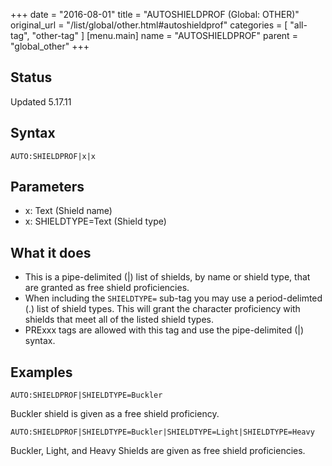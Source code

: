 +++
date = "2016-08-01"
title = "AUTOSHIELDPROF (Global: OTHER)"
original_url = "/list/global/other.html#autoshieldprof"
categories = [ "all-tag", "other-tag" ]
[menu.main]
    name = "AUTOSHIELDPROF"
    parent = "global_other"
+++

## Status

Updated 5.17.11

## Syntax

`AUTO:SHIELDPROF|x|x`

## Parameters

-   x: Text (Shield name)
-   x: SHIELDTYPE=Text (Shield type)



What it does
------------

-   This is a pipe-delimited (|) list of shields, by name or shield
    type, that are granted as free shield proficiencies.
-   When including the `SHIELDTYPE=` sub-tag you may use a
    period-delimted (.) list of shield types. This will grant the
    character proficiency with shields that meet all of the listed
    shield types.
-   PRExxx tags are allowed with this tag and use the pipe-delimited (|)
    syntax.

Examples
--------

`AUTO:SHIELDPROF|SHIELDTYPE=Buckler`

Buckler shield is given as a free shield proficiency.

`AUTO:SHIELDPROF|SHIELDTYPE=Buckler|SHIELDTYPE=Light|SHIELDTYPE=Heavy`

Buckler, Light, and Heavy Shields are given as free shield
proficiencies.

